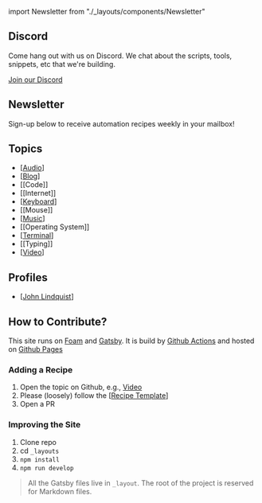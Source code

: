 import Newsletter from "./\_layouts/components/Newsletter"

## Discord

Come hang out with us on Discord. We chat about the scripts, tools, snippets, etc that we're building.

[Join our Discord](https://discord.gg/ma8Dq4)

## Newsletter

Sign-up below to receive automation recipes weekly in your mailbox!
<Newsletter/>

## Topics

- [[Audio]]
- [[Blog]]
- [[Code]]
- [[Internet]]
- [[Keyboard]]
- [[Mouse]]
- [[Music]]
- [[Operating System]]
- [[Terminal]]
- [[Typing]]
- [[Video]]

## Profiles

- [[John Lindquist]]

## How to Contribute?

This site runs on [Foam](https://github.com/foambubble/foam) and [Gatsby](https://www.gatsbyjs.org/). It is build by [Github Actions](https://github.com/features/actions) and hosted on [Github Pages](https://pages.github.com/)

### Adding a Recipe

1. Open the topic on Github, e.g., [Video](https://github.com/johnlindquist/automatoes.com/blob/master/blog.md)
2. Please (loosely) follow the [[Recipe Template]]
3. Open a PR

### Improving the Site

1. Clone repo
2. cd `_layouts`
3. `npm install`
4. `npm run develop`

> All the Gatsby files live in `_layout`. The root of the project is reserved for Markdown files.


[//begin]: # "Autogenerated link references for markdown compatibility"
[Audio]: audio "Audio"
[Blog]: blog "Blog"
[Keyboard]: keyboard "Keyboard"
[Music]: music "Music"
[Terminal]: terminal "Terminal"
[Video]: video "Video"
[John Lindquist]: john-lindquist "John Lindquist"
[Recipe Template]: recipe-template "Recipe Template"
[//end]: # "Autogenerated link references"
